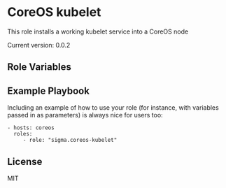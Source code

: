 CoreOS kubelet
==============

This role installs a working kubelet service into a CoreOS node

Current version: 0.0.2

Role Variables
--------------

Example Playbook
----------------

Including an example of how to use your role (for instance, with variables passed in as parameters) is always nice for users too:

    - hosts: coreos
      roles:
         - role: "sigma.coreos-kubelet"

License
-------

MIT
